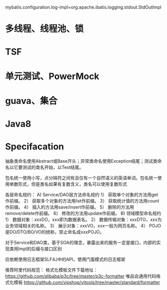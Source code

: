 mybatis.configuration.log-impl=org.apache.ibatis.logging.stdout.StdOutImpl

# 多线程、线程池、锁

# TSF

# 单元测试、PowerMock

# guava、集合

# Java8

# Specifacation

抽象类命名使用Abstract或Base开头；异常类命名使用Exception结尾；测试类命名以它要测试的类名开始，以Test结尾。

包名统一使用小写，点分隔符之间有且仅有一个自然语义的英语单词。包名统一使用单数形式，但是类名如果有复数含义，类名可以使用复数形式

各层命名规约：
A) Service/DAO层方法命名规约
1） 获取单个对象的方法用get作前缀。
2） 获取多个对象的方法用list作前缀。
3） 获取统计值的方法用count作前缀。
4） 插入的方法用save/insert作前缀。
5） 删除的方法用remove/delete作前缀。
6） 修改的方法用update作前缀。
B) 领域模型命名规约
1） 数据对象：xxxDO，xxx即为数据表名。
2） 数据传输对象：xxxDTO，xxx为业务领域相关的名称。
3） 展示对象：xxxVO，xxx一般为网页名称。
4） POJO是DO/DTO/BO/VO的统称，禁止命名成xxxPOJO。

对于Service和DAO类，基于SOA的理念，暴露出来的服务一定是接口，内部的实现类用Impl的后缀与接口区别

应依赖使用日志框架SLF4J中的API，使用门面模式的日志框架

推荐阿里代码规范：
格式化模板文件下载地址：https://github.com/alibaba/p3c/tree/master/p3c-formatter
唯品会通用代码格式化模板 https://github.com/vipshop/vjtools/tree/master/standard/formatter

```


```